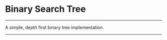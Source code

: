 # Binary Search Tree
--------------------

A simple, depth first binary tree implementation.

--------------------
